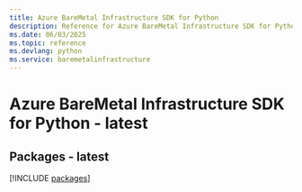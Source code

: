 ```yaml
---
title: Azure BareMetal Infrastructure SDK for Python
description: Reference for Azure BareMetal Infrastructure SDK for Python
ms.date: 06/03/2025
ms.topic: reference
ms.devlang: python
ms.service: baremetalinfrastructure
---
```

# Azure BareMetal Infrastructure SDK for Python - latest
## Packages - latest
[!INCLUDE [packages](baremetal-infrastructure-index.md)]